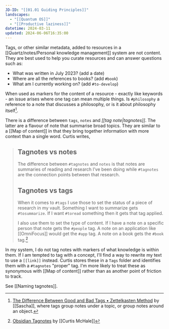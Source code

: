 ```yaml
---
JD-ID: "[[01.01 Guiding Principles]]"
landscapes:
  - "[[Quantum OS]]"
  - "[[Productive laziness]]"
datetime: 2024-03-11
updated: 2024-06-06T16:35:00
---
```

Tags, or other similar metadata, added to resources in a [[Quartz/notes/Personal knowledge management]] system are not content. They are best used to help you curate resources and can answer questions such as:

- What was written in July 2023? (add a date)
- Where are all the references to books? (add `#book`)
- What am I currently working on? (add `#to-develop`)

When used as markers for the content of a resource - exactly like keywords - an issue arises where one tag can mean multiple things. Is `#philosophy` a reference to a note that discusses a philosophy, or is it about philosophy itself[^1].

There is a difference between `tags`, `notes` and *[[tag note|tagnotes]]*. The latter are a flavour of note that summarise broad topics. They are similar to a [[Map of content]] in that they bring together information with more context than a single word. Curtis writes,

> ## Tagnotes vs notes
> The difference between `#tagnotes` and `notes` is that notes are summaries of reading and research I’ve been doing while `#tagnotes` are the connection points between that research.
>  
>  ## Tagnotes vs tags
>  When it comes to `#tags` I use those to set the status of a piece of research in my vault. Something I want to summarize gets `#tosummarize`. If I want `#toread` something then it gets that tag applied.
>  
>  I also use them to set the type of content. If I have a note on a specific person that note gets the `#people` tag. A note on an application like [[OmniFocus]] would get the `#app` tag. A note on a book gets the `#book` tag.[^2]

In my system, I do not tag notes with markers of what knowledge is within them. If I am tempted to tag with a concept, I'll find a way to rewrite my text to use a `[[link]]` instead. Curtis stores these in a `Tags` folder and identifies them with a `#tagnotes` "proper" tag. I'm more likely to treat these as synonymous with [[Map of content]] rather than as another point of friction to track.

See [[Naming tagnotes]].

[^1]: [The Difference Between Good and Bad Tags • Zettelkasten Method](https://zettelkasten.de/posts/object-tags-vs-topic-tags/) by [[Sascha]], where tags group notes under a topic, or group notes around an object.
[^2]: [Obsidian Tagnotes](https://curtismchale.ca/2021/07/26/obsidian-tagnotes/) by [[Curtis McHale]] 